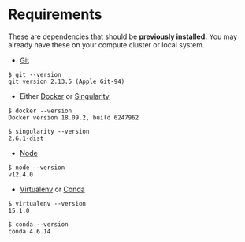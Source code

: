 # Requirements

These are dependencies that should be **previously installed.** You may already have these on your compute cluster or local system.

* [Git](https://git-scm.com/book/en/v2/Getting-Started-Installing-Git)

```
$ git --version
git version 2.13.5 (Apple Git-94)
```

* Either [Docker](https://docs.docker.com/install/) or [Singularity](https://singularity.lbl.gov/)

```text
$ docker --version
Docker version 18.09.2, build 6247962

$ singularity --version
2.6.1-dist
```

* [Node](https://nodejs.org/en/)

```text
$ node --version
v12.4.0
```

* [Virtualenv](https://virtualenv.pypa.io/en/latest/installation/) or [Conda](https://docs.conda.io/en/latest/miniconda.html)

```text
$ virtualenv --version
15.1.0

$ conda --version
conda 4.6.14
```

